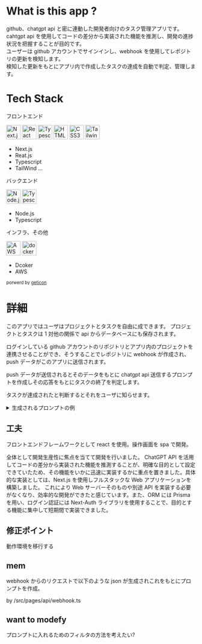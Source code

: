 # What is this app ?

github、chatgpt api と密に連動した開発者向けのタスク管理アプリです。
<br>
cahtgpt api を使用してコードの差分から実装された機能を推測し、開発の進捗状況を把握することが目的です。
<br>
ユーザーは github アカウントでサインインし、webhook を使用してレポジトリの更新を検知します。
<br>
検知した更新をもとにアプリ内で作成したタスクの達成を自動で判定、管理します。

# Tech Stack

フロントエンド

<a href="https://nextjs.org/" title="Next.js"><img src="https://github.com/get-icon/geticon/raw/master/icons/nextjs-icon.svg" alt="Next.js" width="38px" height="38px"></a>
<a href="https://reactjs.org/" title="React"><img src="https://github.com/get-icon/geticon/raw/master/icons/react.svg" alt="React" width="38px" height="38px"></a>
<a href="https://www.typescriptlang.org/" title="Typescript"><img src="https://github.com/get-icon/geticon/raw/master/icons/typescript-icon.svg" alt="Typescript" width="38px" height="38px"></a>
<a href="https://www.w3.org/TR/html5/" title="HTML5"><img src="https://github.com/get-icon/geticon/raw/master/icons/html-5.svg" alt="HTML5" width="38px" height="38px"></a>
<a href="https://www.w3.org/TR/CSS/" title="CSS3"><img src="https://github.com/get-icon/geticon/raw/master/icons/css-3.svg" alt="CSS3" width="38px" height="38px"></a>
<a href="https://tailwindcss.com/" title="Tailwind CSS"><img src="https://github.com/get-icon/geticon/raw/master/icons/tailwindcss-icon.svg" alt="Tailwind CSS" width="38px" height="38px"></a>

-   Next.js
-   Reat.js
-   Typescript
-   TailWind ...

バックエンド

<a href="https://nodejs.org/" title="Node.js"><img src="https://github.com/get-icon/geticon/raw/master/icons/nodejs-icon.svg" alt="Node.js" width="38px" height="38px"></a>
<a href="https://www.typescriptlang.org/" title="Typescript"><img src="https://github.com/get-icon/geticon/raw/master/icons/typescript-icon.svg" alt="Typescript" width="38px" height="38px"></a>

-   Node.js
-   Typescript

インフラ、その他

<a href="https://aws.amazon.com/" title="AWS"><img src="https://github.com/get-icon/geticon/raw/master/icons/aws.svg" alt="AWS" width="38px" height="38px"></a>
<a href="https://www.docker.com/" title="docker"><img src="https://github.com/get-icon/geticon/raw/master/icons/docker-icon.svg" alt="docker" width="38px" height="38px"></a>

-   Dcoker
-   AWS

<sup>porwerd by <a href="https://github.com/get-icon/geticon">geticon</a></sup>

# 詳細

このアプリではユーザはプロジェクトとタスクを自由に成できます。
プロジェクトとタスクは 1 対他の関係で api からデータベースにも保存されます。

ログインしている github アカウントのリポジトリとアプリ内のプロジェクトを連携させることができ、そうすることでレポジトリに webhook が作成され、push データがこのアプリに送信されます。

push データが送信されるとそのデータをもとに chatgpt api 送信するプロンプトを作成しその応答をもとにタスクの終了を判定します。

タスクが達成されたと判断するとそれをユーザに知らせます。

<details>
<summary>生成されるプロンプトの例</summary>

```
Command:
Guess the completed task from the updated content of the code. Evaluate all tasks and answer with true or false.
Answer only in the following format:

[
  {"task_id" :string , "acheived" : boolean},
]

##################################

Update data:
{
  filename:"tests/hello.ts"
  commit comment:"test"
  content "{
    export {}
    console.log("hello world")
  }"
},

##################################

Unachieved task array:

tasks[
  {name : add initial data inserter ,description :"", id : clfecquua000jumy0k9n61w1j},
  {name : add fetch data from openai api ,description :"Add fetch function to create api request for openai api by axios or nextjs ", id : clfedlnmn000tumy0qst5xaj1},
  {name : hello world on test.ts ,description :"just hello world for test", id : clfj5fq1o000dum0ryn5iz53l}
]

```

</details>

## 工夫

フロントエンドフレームワークとして react を使用。操作画面を spa で開発。

全体として開発生産性に焦点を当てて開発を行いました。
ChatGPT API を活用してコードの差分から実装された機能を推測することが、明確な目的として設定できていたため、その機能をいかに迅速に実装するかに重点を置きました。具体的な実装としては、Next.js を使用しフルスタックな Web アプリケーションを構築しました。
これにより Web サーバーそのものや別途 API を実装する必要がなくなり、効率的な開発ができたと感じています。また、ORM には Prisma を用い、ログイン認証には Next-Auth ライブラリを使用することで、目的とする機能に集中して短期間で実装できました。

## 修正ポイント

動作環境を移行する

## mem

webhook からのリクエストで以下のような json が生成されこれをもとにプロンプトを作成。

by /src/pages/api/webhook.ts

## want to modefy

プロンプトに入れるためのフィルタの方法を考えたい?
